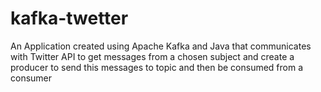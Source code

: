 # kafka-twetter
An Application created using Apache Kafka and Java that communicates with Twitter API to get messages from a chosen subject and create a producer to send this messages to topic and then be consumed from a consumer
